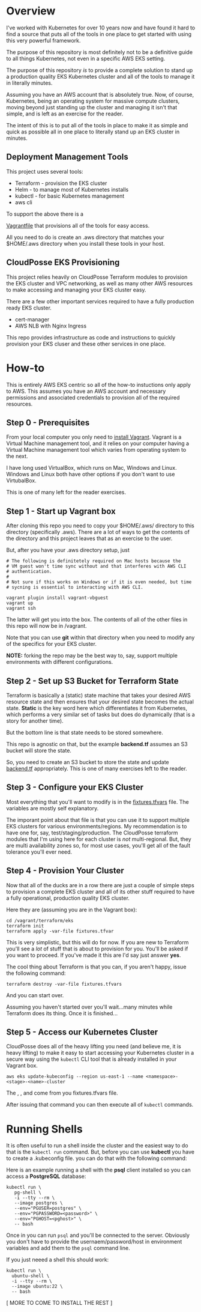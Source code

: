 # Overview

I've worked with Kubernetes for over 10 years now and have
found it hard to find a source that puts all of the tools
in one place to get started with using this very powerful
framework.

The purpose of this repository is most definitely not to 
be a definitive guide to all things Kubernetes, not even
in a specific AWS EKS setting.

The purpose of this repository _is_ to provide a complete
solution to stand up a production quality EKS Kubernetes
cluster and all of the tools to manage it in literally 
minutes.

Assuming you have an AWS account that is absolutely 
true.  Now, of course, Kubernetes, being an operating
system for massive compute clusters, moving beyond just
standing up the cluster and managing it isn't that simple,
and is left as an exercise for the reader.

The intent of this is to put all of the tools in place
to make it as simple and quick as possible all in one
place to literally stand up an EKS cluster in minutes.

## Deployment Management Tools

This project uses several tools:

 * Terraform - provision the EKS cluster
 * Helm - to manage most of Kubernetes installs
 * kubectl - for basic Kubernetes management
 * aws cli 

To support the above there is a 

[Vagrantfile](Vagrantfile) that
provisions all of the tools for easy access.

All you need to do is create an .aws directory that 
matches your $HOME/.aws directory when you install
these tools in your host.

## CloudPosse EKS Provisioning

This project relies heavily on CloudPosse Terraform
modules to provision the EKS cluster and VPC networking,
as well as many other AWS resources to make accessing and
managing your EKS cluster easy.

There are a few other important services required to 
have a fully production ready EKS cluster.

 * cert-manager
 * AWS NLB with Nginx Ingress

This repo provides infrastructure as code and instructions
to quickly provision your EKS cluser and these other 
services in one place.

# How-to 

This is entirely AWS EKS centric so all of the how-to instuctions
only apply to AWS.  This assumes you have an AWS account and
necessary permissions and associated credentials to provision all 
of the required resources.

## Step 0 - Prerequisites

From your local computer you only need to [install Vagrant](https://developer.hashicorp.com/vagrant/docs/installation).  Vagrant
is a Virtual Machine management tool, and it relies on your computer
having a Virtual Machine management tool which varies from operating
system to the next.

I have long used VirtualBox, which runs on Mac, Windows and Linux.  
Windows and Linux both have other options if you don't want to use
VirtubalBox.

This is one of many left for the reader exercises.

## Step 1 - Start up Vagrant box

After cloning this repo you need to copy your $HOME/.aws/ directory
to this directory (specifically .aws).  There are a lot of ways
to get the contents of the directory and this project leaves that
as an exercise to the user.

But, after you have your .aws directory setup, just

```
# The following is definitetely required on Mac hosts because the
# VM guest won't time sync without and that interferes with AWS CLI
# authentication.  
#
# Not sure if this works on Windows or if it is even needed, but time
# sycning is essential to interacting with AWS CLI.

vagrant plugin install vagrant-vbguest 
vagrant up
vagrant ssh
```

The latter will get you into the box.  The contents of all of the other 
files in this repo will now be in /vagrant.

Note that you can use **git** within that directory when  you
need to modify any of the specifics for your EKS cluster.

**NOTE:** forking the repo may be the best way to, say, support
multiple environments with different configurations.

## Step 2 - Set up S3 Bucket for Terraform State

Terraform is basically a (static) state machine that takes 
your desired AWS resource state and then ensures that your
desired state becomes the actual state.  **Static** is the
key word here which differentiates it from Kubernetes, which
performs a very similar set of tasks but does do dynamically
(that is a story for another time).

But the bottom line is that state needs to be stored somewhere.

This repo is agnostic on that, but the example
**backend.tf** assumes an S3 bucket will store the state.

So, you need to create an S3 bucket to store the state and
update [backend.tf](terraform/eks/backend.tf) appropriately.  This is one of many
exercises left to the reader.

## Step 3 - Configure your EKS Cluster

Most everything that you'll want to modify is in the [fixtures.tfvars](terraform/eks/fixtures.tfvars)
file.  The variables are mostly self explanatory.

The imporant point about that file is that you can use it to support
multiple EKS clusters for various environments/regions.  My recommendation
is to have one for, say, test/staging/production.  The CloudPosse 
terraform modules that I'm using here for each cluster is *not* 
multi-regional.  But, they are multi availability zones so, for 
most use cases, you'll get all of the fault tolerance you'll ever need. 

## Step 4 - Provision Your Cluster

Now that all of the ducks are in a row there are just a couple of simple
steps to provision a complete EKS cluster and all of its other stuff
required to have a fully operational, production quality EKS cluster.

Here they are (assuming you are in the Vagrant box):

```
cd /vagrant/terraform/eks
terraform init
terraform apply -var-file fixtures.tfvar
```

This is very simplistic, but this will do for now.  If you are new
to Terraform you'll see a *lot* of stuff that is about to provision
for you.  You'll be asked if you want to proceed.  If you've made it
 this are I'd say just answer **yes**.

The cool thing about Terraform is that you can, if you aren't happy,
issue the following command:

```
terraform destroy -var-file fixtures.tfvars
```

And you can start over.

Assuming you haven't started over you'll wait...many minutes while
Terraform does its thing.  Once it is finished...


## Step 5 - Access our Kubernetes Cluster

CloudPosse does all of the heavy lifting you need (and believe me,
it is heavy lifting) to make it easy to start accessing your 
Kubernetes cluster in a secure way using the `kubectl` CLI tool
that is already installed in your Vagrant box.

```
aws eks update-kubeconfig --region us-east-1 --name <namespace>-<stage>-<name>-cluster
```
The <namespace>, <stage>, and <name> come from you fixtures.tfvars file.

After issuing that command you can then execute all of `kubectl` commands.

# Running Shells

It is often useful to run a shell inside the cluster and the easiest way to
do that is the `kubectl run` command.  But, before you can use **kubectl** you have to create a .kubeconfig file.  you can do that with the following command:

Here is an example running a shell with the **psql** client installed so you
can access a **PostgreSQL** database:

```
kubectl run \
   pg-shell \
   -i --tty --rm \
   --image postgres \
   --env="PGUSER=postgres" \
   --env="PGPASSWORD=<password>" \
   --env="PGHOST=<pghost>" \
   -- bash
```
Once in you can run `psql` and you'll be connected to the server.  Obviously 
you don't have to provide the usernaem/password/host in environment variables
and add them to the `psql` command line.

If you just neeed a shell this should work:
```
kubectl run \
  ubuntu-shell \
  -i --tty --rm \
  --image ubuntu:22 \
  -- bash
```
[ MORE TO COME TO INSTALL THE REST ] 
